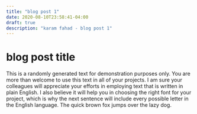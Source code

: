 ```yaml
---
title: "blog post 1"
date: 2020-08-10T23:58:41-04:00
draft: true
description: "karam fahad - blog post 1"
---
```


# blog post title

This is a randomly generated text for demonstration purposes only. You are more than welcome to use this text in all of your projects. I am sure your colleagues will appreciate your efforts in employing text that is written in plain English. I also believe it will help you in choosing the right font for your project, which is why the next sentence will include every possible letter in the English language. The quick brown fox jumps over the lazy dog.
